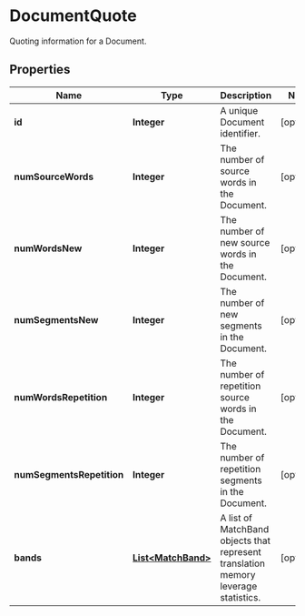 

# DocumentQuote

Quoting information for a Document. 
## Properties

Name | Type | Description | Notes
------------ | ------------- | ------------- | -------------
**id** | **Integer** | A unique Document identifier. |  [optional]
**numSourceWords** | **Integer** | The number of source words in the Document. |  [optional]
**numWordsNew** | **Integer** | The number of new source words in the Document. |  [optional]
**numSegmentsNew** | **Integer** | The number of new segments in the Document. |  [optional]
**numWordsRepetition** | **Integer** | The number of repetition source words in the Document. |  [optional]
**numSegmentsRepetition** | **Integer** | The number of repetition segments in the Document. |  [optional]
**bands** | [**List&lt;MatchBand&gt;**](MatchBand.md) | A list of MatchBand objects that represent translation memory leverage statistics. |  [optional]



